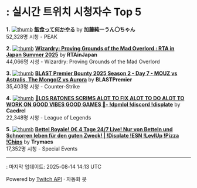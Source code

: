 # : 실시간 트위치 시청자수 Top 5

**1.** [![thumb](https://static-cdn.jtvnw.net/previews-ttv/live_user_kato_junichi0817-320x180.jpg)](https://twitch.tv/加藤純一うん〇ちゃん)
**[飯食って何かやる](https://twitch.tv/加藤純一うん〇ちゃん)** by **加藤純一うん〇ちゃん**<br>52,328명 시청  - PEAK

**2.** [![thumb](https://static-cdn.jtvnw.net/previews-ttv/live_user_rtainjapan-320x180.jpg)](https://twitch.tv/RTAinJapan)
**[Wizardry: Proving Grounds of the Mad Overlord : RTA in Japan Summer 2025](https://twitch.tv/RTAinJapan)** by **RTAinJapan**<br>44,066명 시청  - Wizardry: Proving Grounds of the Mad Overlord

**3.** [![thumb](https://static-cdn.jtvnw.net/previews-ttv/live_user_blastpremier-320x180.jpg)](https://twitch.tv/BLASTPremier)
**[BLAST Premier Bounty 2025 Season 2 - Day 7 - MOUZ vs Astralis, The MongolZ vs Aurora](https://twitch.tv/BLASTPremier)** by **BLASTPremier**<br>35,403명 시청  - Counter-Strike

**4.** [![thumb](https://static-cdn.jtvnw.net/previews-ttv/live_user_caedrel-320x180.jpg)](https://twitch.tv/Caedrel)
**[🔴LOS RATONES SCRIMS ALOT TO FIX ALOT TO DO ALOT TO WORK ON GOOD VIBES GOOD GAMES 🔴-  !dpmlol !discord !displate](https://twitch.tv/Caedrel)** by **Caedrel**<br>22,348명 시청  - League of Legends

**5.** [![thumb](https://static-cdn.jtvnw.net/previews-ttv/live_user_trymacs-320x180.jpg)](https://twitch.tv/Trymacs)
**[Bettel Royale! 0€ 4 Tage 24/7 Live! Nur von Betteln und Schnorren leben für den guten Zweck! | !Displate !ESN !LevlUp !Pizza !Chips](https://twitch.tv/Trymacs)** by **Trymacs**<br>17,352명 시청  - Special Events


---
: 마지막 업데이트: 2025-08-14 14:13 UTC

Powered by [Twitch API](https://dev.twitch.tv/docs/api/reference) · 자동화 봇